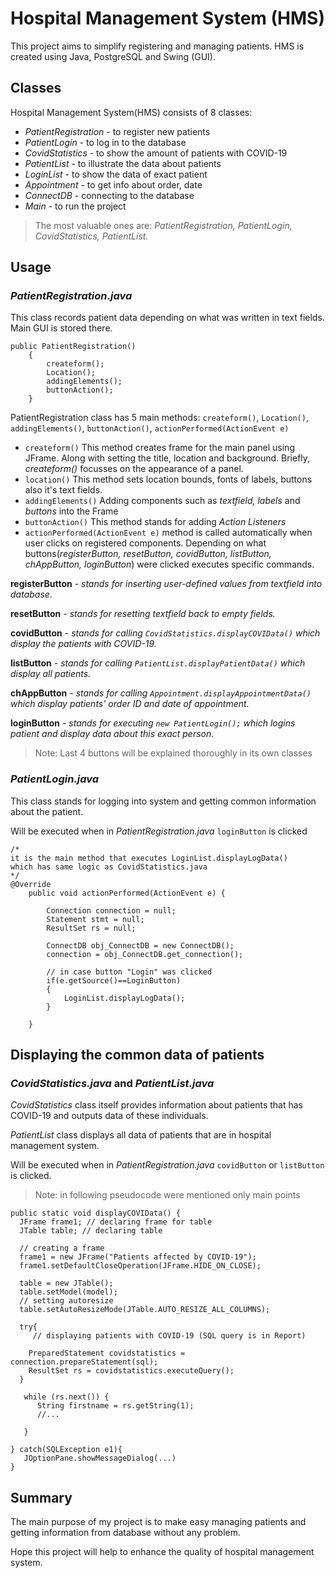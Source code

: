 # Hospital Management System (HMS)
This project aims to simplify registering and managing patients. HMS is created using Java, PostgreSQL and Swing (GUI).  


## Classes
Hospital Management System(HMS) consists of 8 classes:

* *PatientRegistration* - to register new patients
* *PatientLogin* - to log in to the database
* *CovidStatistics* - to show the amount of patients with COVID-19
* *PatientList* - to illustrate the data about patients 
* *LoginList* - to show the data of exact patient
* *Appointment* - to get info about order, date
* *ConnectDB* - connecting to the database
* *Main* - to run the project


>The most valuable ones are: *PatientRegistration, PatientLogin, CovidStatistics, PatientList.* 

## Usage

### *PatientRegistration.java*
This class records patient data depending on what was written in text fields. Main GUI is stored there.
```
public PatientRegistration()
    {
        createform();
        Location();
        addingElements();
        buttonAction();
    }
```
PatientRegistration class has 5 main methods: `createform()`, `Location()`, `addingElements()`, `buttonAction()`, `actionPerformed(ActionEvent e)`
- `createform()`
This method creates frame for the main panel using JFrame. Along with setting the title, location and background. Briefly, *createform()* focusses on the appearance of a panel.
- `location()`
This method sets location bounds, fonts of labels, buttons also it's text fields.
- `addingElements()`
Adding components such as *textfield, labels* and *buttons* into the Frame
- `buttonAction()`
This method stands for adding *Action Listeners*
- `actionPerformed(ActionEvent e)` method is called automatically when user clicks on registered components. Depending on what buttons(*registerButton, resetButton, covidButton, listButton, chAppButton, loginButton*) were clicked executes specific commands.

**registerButton** - *stands for inserting user-defined values from textfield into database*.

**resetButton** - *stands for resetting textfield back to empty fields.*

**covidButton** - *stands for calling `CovidStatistics.displayCOVIData()` which display the patients with COVID-19.*

**listButton** - *stands for calling 
`PatientList.displayPatientData()` which display all patients.*

**chAppButton** - *stands for calling `Appointment.displayAppointmentData()` which display patients' order ID and date of appointment.*

**loginButton** - *stands for executing `new PatientLogin();` which logins patient and display data about this exact person.*

>Note: Last 4 buttons will be explained thoroughly in its own classes


### *PatientLogin.java*
This class stands for logging into system and getting common information about the patient.

Will be executed when in *PatientRegistration.java* `loginButton` is clicked

```
/* 
it is the main method that executes LoginList.displayLogData()
which has same logic as CovidStatistics.java
*/
@Override
    public void actionPerformed(ActionEvent e) {

        Connection connection = null;
        Statement stmt = null;
        ResultSet rs = null;

        ConnectDB obj_ConnectDB = new ConnectDB();
        connection = obj_ConnectDB.get_connection();

        // in case button "Login" was clicked
        if(e.getSource()==LoginButton)
        {
            LoginList.displayLogData();
        }

    }
```


## Displaying the common data of patients

### *CovidStatistics.java* and *PatientList.java*
*CovidStatistics* class itself provides information about patients that has COVID-19 and outputs data of these individuals.

*PatientList* class displays all data of patients that are in hospital management system.

Will be executed when in *PatientRegistration.java*  `covidButton` or `listButton` is clicked.

>Note: in following pseudocode were mentioned only main points
```
public static void displayCOVIData() {
  JFrame frame1; // declaring frame for table
  JTable table; // declaring table

  // creating a frame
  frame1 = new JFrame("Patients affected by COVID-19");
  frame1.setDefaultCloseOperation(JFrame.HIDE_ON_CLOSE);

  table = new JTable();
  table.setModel(model); 
  // setting autoresize
  table.setAutoResizeMode(JTable.AUTO_RESIZE_ALL_COLUMNS); 

  try{
     // displaying patients with COVID-19 (SQL query is in Report)

    PreparedStatement covidstatistics = connection.prepareStatement(sql);
    ResultSet rs = covidstatistics.executeQuery();
  }

   while (rs.next()) {
      String firstname = rs.getString(1);
      //...

   }

} catch(SQLException e1){
   JOptionPane.showMessageDialog(...)
}

```









## Summary
The main purpose of my project is to make easy managing patients and getting information from database without any problem.

Hope this project will help to enhance the quality of hospital management system.
